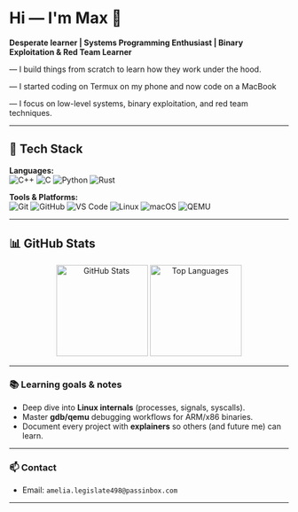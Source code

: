 # Hi — I'm Max 👋

**Desperate learner | Systems Programming Enthusiast | Binary Exploitation & Red Team Learner**

— I build things from scratch to learn how they work under the hood.

— I started coding on Termux on my phone and now code on a MacBook

— I focus on low-level systems, binary exploitation, and red team techniques.

---

## 🧰 Tech Stack

**Languages:**  
![C++](https://img.shields.io/badge/C++-00599C?logo=c%2B%2B&logoColor=white)
![C](https://img.shields.io/badge/C-A8B9CC?logo=c&logoColor=black)
![Python](https://img.shields.io/badge/Python-3776AB?logo=python&logoColor=white)
![Rust](https://img.shields.io/badge/Rust-000000?logo=rust&logoColor=white)

**Tools & Platforms:**  
![Git](https://img.shields.io/badge/Git-F05032?logo=git&logoColor=white)
![GitHub](https://img.shields.io/badge/GitHub-181717?logo=github&logoColor=white)
![VS Code](https://img.shields.io/badge/VS_Code-007ACC?logo=visualstudiocode&logoColor=white)
![Linux](https://img.shields.io/badge/Linux-FCC624?logo=linux&logoColor=black)
![macOS](https://img.shields.io/badge/macOS-000000?logo=apple&logoColor=white)
![QEMU](https://img.shields.io/badge/QEMU-FF6600?logo=qemu&logoColor=white)

---

## 📊 GitHub Stats

<p align="center">
  <img src="https://github-readme-stats.vercel.app/api?username=Max00009&show_icons=true&theme=radical" alt="GitHub Stats" height="165"/>
  <img src="https://github-readme-stats.vercel.app/api/top-langs/?username=Max00009&layout=compact&theme=radical&hide=c" alt="Top Languages" height="165"/>
</p>


---


### 📚 Learning goals & notes
- Deep dive into **Linux internals** (processes, signals, syscalls).  
- Master **gdb/qemu** debugging workflows for ARM/x86 binaries.  
- Document every project with **explainers** so others (and future me) can learn.

---

### 📫 Contact
- Email: `amelia.legislate498@passinbox.com`  

---
